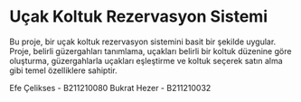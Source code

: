 # Uçak Koltuk Rezervasyon Sistemi

Bu proje, bir uçak koltuk rezervasyon sistemini basit bir şekilde uygular. Proje, belirli güzergahları tanımlama, uçakları belirli bir koltuk düzenine göre oluşturma, güzergahlarla uçakları eşleştirme ve koltuk seçerek satın alma gibi temel özelliklere sahiptir.

Efe Çelikses - B211210080
Bukrat Hezer - B211210032
